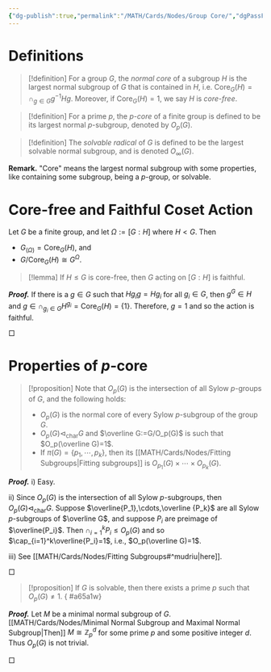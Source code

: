 ```yaml
---
{"dg-publish":true,"permalink":"/MATH/Cards/Nodes/Group Core/","dgPassFrontmatter":true}
---
```



# Definitions

> [!definition]
> For a group $G$, the *normal core* of a subgroup $H$ is the largest normal subgroup of $G$ that is contained in $H$, i.e. $\mathrm{Core}_G(H)=\cap_{g\in G}g^{-1}Hg$. Moreover, if $\mathrm{Core}_G(H)=1$, we say $H$ is *core-free*.

> [!definition]
> For a prime $p$, the *$p$-core* of a finite group is defined to be its largest normal $p$-subgroup, denoted by $O_p(G)$.

> [!definition]
> The *solvable radical* of $G$ is defined to be the largest solvable normal subgroup, and is denoted $O_\infty(G)$.

**Remark.** "Core" means the largest normal subgroup with some properties, like containing some subgroup, being a $p$-group, or solvable.

# Core-free and Faithful Coset Action

Let $G$ be a finite group, and let $\Omega:=[G:H]$ where $H<G$. Then
- $G_{(\Omega)}=\mathrm{Core}_G(H)$, and
- $G/\mathrm{Core}_G(H)\cong G^\Omega$.

> [!lemma]
> If $H\leqslant G$ is core-free, then $G$ acting on $[G:H]$ is faithful.

**_Proof._**
If there is a $g\in G$ such that $Hg_ig=Hg_i$ for all $g_i\in G$, then $g^G\in H$ and $g\in \cap_{g_i\in G} H^{g_i}=\mathrm{Core}_G(H)=\{1\}$. Therefore, $g=1$ and so the action is faithful.
<p align="left">□</p>

# Properties of $p$-core

> [!proposition]
> Note that $O_p(G)$ is the intersection of all Sylow $p$-groups of $G$, and the following holds:
> - $O_p(G)$ is the normal core of every Sylow $p$-subgroup of the group $G$.
> - $O_p(G)\lhd_{\mathrm{char}} G$ and $\overline G:=G/O_p(G)$ is such that $O_p(\overline G)=1$. 
> - If $\pi(G)=\{p_1,\cdots,p_k\}$, then its [[MATH/Cards/Nodes/Fitting Subgroups\|Fitting subgroups]] is $O_{p_1}(G)\times\cdots\times O_{p_k}(G)$.

**_Proof._**
i) Easy.

ii) Since $O_p(G)$ is the intersection of all Sylow $p$-subgroups, then $O_p(G)\lhd_{\mathrm{char}} G$. Suppose $\overline{P_1},\cdots,\overline {P_k}$ are all Sylow $p$-subgroups of $\overline G$, and suppose $P_i$ are preimage of $\overline{P_i}$. Then $\cap_{i=1}^kP_i\leqslant O_p(G)$ and so $\cap_{i=1}^k\overline{P_i}=1$, i.e., $O_p(\overline G)=1$. 

iii) See [[MATH/Cards/Nodes/Fitting Subgroups#^mudriu\|here]]. 
<p align="left">□</p>

> [!proposition]
> If $G$ is solvable, then there exists a prime $p$ such that $O_p(G)\neq 1$.
{ #a65a1w}


**_Proof._**
Let $M$ be a minimal normal subgroup of $G$. [[MATH/Cards/Nodes/Minimal Normal Subgroup and Maximal Normal Subgroup\|Then]] $M\cong \mathbb{Z}_p^d$ for some prime $p$ and some positive integer $d$. Thus $O_p(G)$ is not trivial.
<p align="left">□</p>

